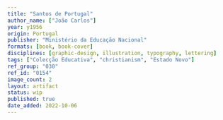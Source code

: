 ```yaml
---
title: "Santos de Portugal"
author_name: ["João Carlos"]
year: y1956
origin: Portugal
publisher: "Ministério da Educação Nacional"
formats: [book, book-cover]
disciplines: [graphic-design, illustration, typography, lettering]
tags: ["Colecção Educativa", "christianism", "Estado Novo"]
ref_group: "030"
ref_id: "0154"
image_count: 2
layout: artifact
status: wip
published: true
date_added: 2022-10-06
---
```

